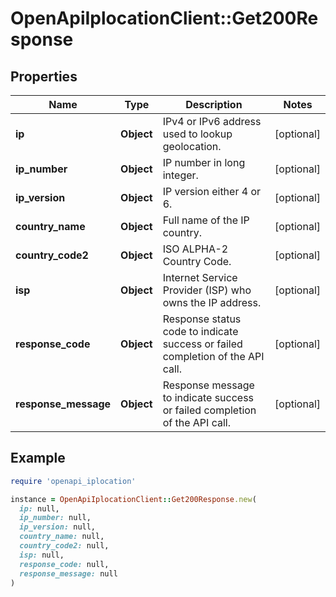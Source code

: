 # OpenApiIplocationClient::Get200Response

## Properties

| Name | Type | Description | Notes |
| ---- | ---- | ----------- | ----- |
| **ip** | **Object** | IPv4 or IPv6 address used to lookup geolocation. | [optional] |
| **ip_number** | **Object** | IP number in long integer. | [optional] |
| **ip_version** | **Object** | IP version either 4 or 6. | [optional] |
| **country_name** | **Object** | Full name of the IP country. | [optional] |
| **country_code2** | **Object** | ISO ALPHA-2 Country Code. | [optional] |
| **isp** | **Object** | Internet Service Provider (ISP) who owns the IP address. | [optional] |
| **response_code** | **Object** | Response status code to indicate success or failed completion of the API call. | [optional] |
| **response_message** | **Object** | Response message to indicate success or failed completion of the API call. | [optional] |

## Example

```ruby
require 'openapi_iplocation'

instance = OpenApiIplocationClient::Get200Response.new(
  ip: null,
  ip_number: null,
  ip_version: null,
  country_name: null,
  country_code2: null,
  isp: null,
  response_code: null,
  response_message: null
)
```

